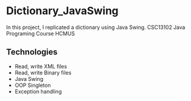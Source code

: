 # Dictionary_JavaSwing
In this project, I replicated a dictionary using Java Swing. CSC13102 Java Programing Course HCMUS
## Technologies
- Read, write XML files
- Read, write Binary files
- Java Swing
- OOP Singleton
- Exception handling
